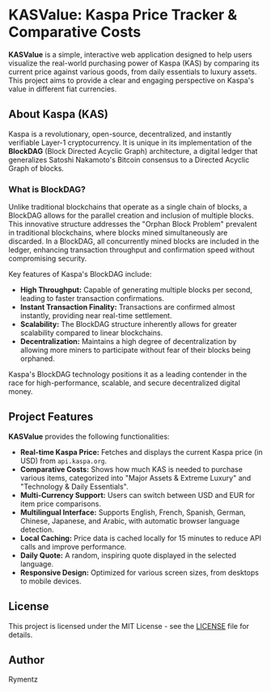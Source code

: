 # KASValue: Kaspa Price Tracker & Comparative Costs

**KASValue** is a simple, interactive web application designed to help users visualize the real-world purchasing power of Kaspa (KAS) by comparing its current price against various goods, from daily essentials to luxury assets. This project aims to provide a clear and engaging perspective on Kaspa's value in different fiat currencies.

## About Kaspa (KAS)

Kaspa is a revolutionary, open-source, decentralized, and instantly verifiable Layer-1 cryptocurrency. It is unique in its implementation of the **BlockDAG** (Block Directed Acyclic Graph) architecture, a digital ledger that generalizes Satoshi Nakamoto's Bitcoin consensus to a Directed Acyclic Graph of blocks.

### What is BlockDAG?

Unlike traditional blockchains that operate as a single chain of blocks, a BlockDAG allows for the parallel creation and inclusion of multiple blocks. This innovative structure addresses the "Orphan Block Problem" prevalent in traditional blockchains, where blocks mined simultaneously are discarded. In a BlockDAG, all concurrently mined blocks are included in the ledger, enhancing transaction throughput and confirmation speed without compromising security.

Key features of Kaspa's BlockDAG include:
*   **High Throughput:** Capable of generating multiple blocks per second, leading to faster transaction confirmations.
*   **Instant Transaction Finality:** Transactions are confirmed almost instantly, providing near real-time settlement.
*   **Scalability:** The BlockDAG structure inherently allows for greater scalability compared to linear blockchains.
*   **Decentralization:** Maintains a high degree of decentralization by allowing more miners to participate without fear of their blocks being orphaned.

Kaspa's BlockDAG technology positions it as a leading contender in the race for high-performance, scalable, and secure decentralized digital money.

## Project Features

**KASValue** provides the following functionalities:

*   **Real-time Kaspa Price:** Fetches and displays the current Kaspa price (in USD) from `api.kaspa.org`.
*   **Comparative Costs:** Shows how much KAS is needed to purchase various items, categorized into "Major Assets & Extreme Luxury" and "Technology & Daily Essentials".
*   **Multi-Currency Support:** Users can switch between USD and EUR for item price comparisons.
*   **Multilingual Interface:** Supports English, French, Spanish, German, Chinese, Japanese, and Arabic, with automatic browser language detection.
*   **Local Caching:** Price data is cached locally for 15 minutes to reduce API calls and improve performance.
*   **Daily Quote:** A random, inspiring quote displayed in the selected language.
*   **Responsive Design:** Optimized for various screen sizes, from desktops to mobile devices.

## License

This project is licensed under the MIT License - see the [LICENSE](LICENSE) file for details.

## Author

Rymentz

